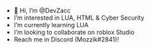 - 👋 Hi, I’m @DevZacc
- I’m interested in LUA, HTML & Cyber Security
- I’m currently learning LUA
- I’m looking to collaborate on roblox Studio
- Reach me in Discord (Mozzik#2841)!

<!---
DevZacc/DevZacc is a ✨ special ✨ repository because its `README.md` (this file) appears on your GitHub profile.
You can click the Preview link to take a look at your changes.
--->
